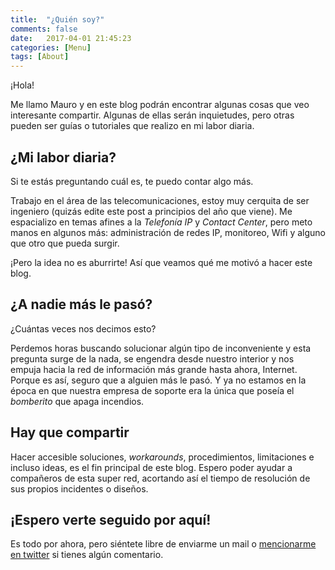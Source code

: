 ```yaml
---
title:  "¿Quién soy?"
comments: false
date:   2017-04-01 21:45:23
categories: [Menu]
tags: [About]
---
```

<!--- <img style="float: right;" src="../../images/About.jpg"> --->

¡Hola!

Me llamo Mauro y en este blog podrán encontrar algunas cosas que veo interesante compartir. Algunas de ellas serán inquietudes, pero otras pueden ser guías o tutoriales que realizo en mi labor diaria.

## ¿Mi labor diaria?

Si te estás preguntando cuál es, te puedo contar algo más.

Trabajo en el área de las telecomunicaciones, estoy muy cerquita de ser ingeniero (quizás edite este post a principios del año que viene). Me espacializo en temas afines a la _Telefonía IP_ y _Contact Center_, pero meto manos en algunos más: administración de redes IP, monitoreo, Wifi y alguno que otro que pueda surgir.

¡Pero la idea no es aburrirte! Así que veamos qué me motivó a hacer este blog.

## ¿A nadie más le pasó?

¿Cuántas veces nos decimos esto?

Perdemos horas buscando solucionar algún tipo de inconveniente y esta pregunta surge de la nada, se engendra desde nuestro interior y nos empuja hacia la red de información más grande hasta ahora, Internet. Porque es así, seguro que a alguien más le pasó. Y ya no estamos en la época en que nuestra empresa de soporte era la única que poseía el _bomberito_ que apaga incendios.

## Hay que compartir

Hacer accesible soluciones, _workarounds_, procedimientos, limitaciones e incluso ideas, es el fin principal de este blog. Espero poder ayudar a compañeros de esta super red, acortando así el tiempo de resolución de sus propios incidentes o diseños.

## ¡Espero verte seguido por aquí!

Es todo por ahora, pero siéntete libre de enviarme un mail o [mencionarme en twitter](https://twitter.com/intent/tweet?user_id=848257208970350595) si tienes algún comentario.
